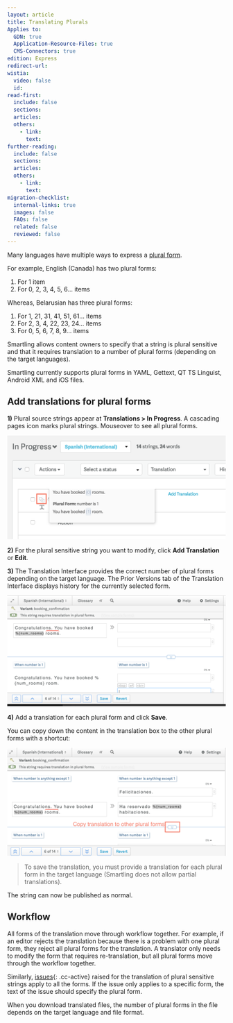 ```yaml
---
layout: article
title: Translating Plurals
Applies to:
  GDN: true
  Application-Resource-Files: true
  CMS-Connectors: true
edition: Express
redirect-url:
wistia:
  video: false
  id:
read-first:
  include: false
  sections:
  articles:
  others:
    - link:
      text:
further-reading:
  include: false
  sections:
  articles:
  others:
    - link:
      text:
migration-checklist:
  internal-links: true
  images: false
  FAQs: false
  related: false
  reviewed: false
---
```



Many languages have multiple ways to express a [plural form](https://en.wikipedia.org/wiki/Plural).

For example, English (Canada) has two plural forms:

1. For 1 item
2. For 0, 2, 3, 4, 5, 6… items

Whereas, Belarusian has three plural forms:

1. For 1, 21, 31, 41, 51, 61… items
2. For 2, 3, 4, 22, 23, 24… items
3. For 0, 5, 6, 7, 8, 9… items

Smartling allows content owners to specify that a string is plural sensitive and that it requires translation to a number of plural forms (depending on the target languages).

Smartling currently supports plural forms in YAML, Gettext, QT TS Linguist, Android XML and iOS files.

## Add translations for plural forms

**1)** Plural source strings appear at **Translations &gt; In Progress**. A cascading pages icon marks plural strings. Mouseover to see all plural forms.

![](/uploads/versions/smartling---translations-management--smartlinghotels-node----x----1236-588x---.png)

**2)** For the plural sensitive string you want to modify, click **Add Translation** or **Edit**.

**3)** The Translation Interface provides the correct number of plural forms depending on the target language. The Prior Versions tab of the Translation Interface displays history for the currently selected form.

![](/uploads/versions/smartling---translations-management--smartlinghotels-node----x----1586-802x---.png)

**4)** Add a translation for each plural form and click **Save**.

You can copy down the content in the translation box to the other plural forms with a shortcut:

![](/uploads/versions/smartling---translations-management--smartlinghotels-node----x----1562-772x---.png)

> To save the translation, you must provide a translation for each plural form in the target language (Smartling does not allow partial translations).

The string can now be published as normal.

## Workflow

All forms of the translation move through workflow together. For example, if an editor rejects the translation because there is a problem with one plural form, they reject all plural forms for the translation. A translator only needs to modify the form that requires re-translation, but all plural forms move through the workflow together.

Similarly, [issues](/articles/issues/){: .cc-active} raised for the translation of plural sensitive strings apply to all the forms. If the issue only applies to a specific form, the text of the issue should specify the plural form.

When you download translated files, the number of plural forms in the file depends on the target language and file format.